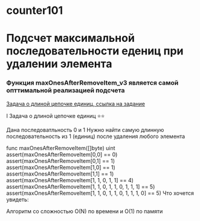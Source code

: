 # counter101
# **Подсчет максимальной последовательности едениц при удалении элемента**
 
###  Функция **maxOnesAfterRemoveItem_v3** является самой опттимальной реализацией подсчета


[Задача о длиной цепочке единиц, ссылка на задание](https://gist.github.com/rusdevops/d85340e26aeac720c338874492adf637#file-21195-md)

I Задача о длиной цепочке единиц ⭐⭐

Дана последоватльность 0 и 1
Нужно найти самую длинную последовательность из 1 (единиц) после удаления любого элемента

func maxOnesAfterRemoveItem([]byte) uint
assert(maxOnesAfterRemoveItem[0,0] == 0)
assert(maxOnesAfterRemoveItem[0,1] == 1)
assert(maxOnesAfterRemoveItem[1,0] == 1)
assert(maxOnesAfterRemoveItem[1,1] == 1)
assert(maxOnesAfterRemoveItem[1, 1, 0, 1, 1] == 4)
assert(maxOnesAfterRemoveItem[1, 1, 0, 1, 1, 0, 1, 1, 1] == 5)
assert(maxOnesAfterRemoveItem[1, 1, 0, 1, 1, 0, 1, 1, 1, 0] == 5)
Что хочется увидеть:

Алгоритм со сложностью O(N) по времени и O(1) по памяти
